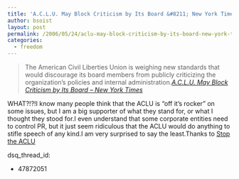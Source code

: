 ```yaml
---
title: 'A.C.L.U. May Block Criticism by Its Board &#8211; New York Times'
author: bsoist
layout: post
permalink: /2006/05/24/aclu-may-block-criticism-by-its-board-new-york-times/
categories:
  - freedom
---
```

> The American Civil Liberties Union is weighing new standards that would discourage its board members from publicly criticizing the organization&#8217;s policies and internal administration.<cite><a href="http://www.nytimes.com/2006/05/24/us/24aclu.html?_r=2&hp&ex=1148443200&en=9a8b9549e98abc4c&ei=5094&partner=homepage&oref=login">A.C.L.U. May Block Criticism by Its Board &#8211; New York Times</a></cite>

WHAT?!?!I know many people think that the ACLU is &#8220;off it&#8217;s rocker&#8221; on some issues, but I am a big supporter of what they stand for, or what I thought they stood for.I even understand that some corporate entities need to control PR, but it just seem ridiculous that the ACLU would do anything to stifle speech of any kind.I am very surprised to say the least.Thanks to [Stop the ACLU][1]

 [1]: http://stoptheaclu.com/archives/2006/05/24/aclu-may-block-criticism-by-its-board/
dsq_thread_id:
  - 47872051